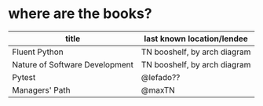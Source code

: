 # where are the books?

|title| last known location/lendee|
|-----|---------------------------|
|Fluent Python | TN booshelf, by arch diagram|
|Nature of Software Development | TN booshelf, by arch diagram|
|Pytest| @lefado??| 
|Managers' Path| @maxTN|
